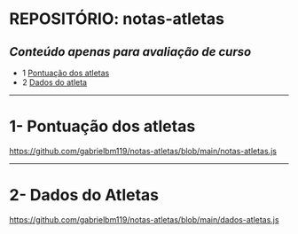# REPOSITÓRIO: notas-atletas
*Conteúdo apenas para avaliação de curso*
-----
- 1 [Pontuação dos atletas](#1--pontuação-dos-atletas)
- 2 [Dados do atleta](#2--dados-do-atleta)
_______________________________________

# 1- Pontuação dos atletas

https://github.com/gabrielbm119/notas-atletas/blob/main/notas-atletas.js

-----

# 2- Dados do Atletas

https://github.com/gabrielbm119/notas-atletas/blob/main/dados-atletas.js
